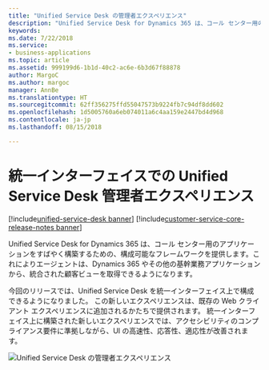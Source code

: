```yaml
---
title: "Unified Service Desk の管理者エクスペリエンス"
description: "Unified Service Desk for Dynamics 365 は、コール センター用のアプリケーションをすばやく構築するための、構成可能なフレームワークを提供します。これによりエージェントは、Dynamics 365 やその他の基幹業務アプリケーションから、統合された顧客ビューを取得できるようになります。"
keywords: 
ms.date: 7/22/2018
ms.service:
- business-applications
ms.topic: article
ms.assetid: 999199d6-1b1d-40c2-ac6e-6b3d67f88878
author: MargoC
ms.author: margoc
manager: AnnBe
ms.translationtype: HT
ms.sourcegitcommit: 62ff356275ffd55047573b9224fb7c94df8dd602
ms.openlocfilehash: 1d5005760a6eb074011a6c4aa159e2447bd4d968
ms.contentlocale: ja-jp
ms.lasthandoff: 08/15/2018

---
```


#  <a name="unified-service-desk-admin-experience-on-unified-interface"></a>統一インターフェイスでの Unified Service Desk 管理者エクスペリエンス

[!include[unified-service-desk banner](../../../includes/unified-service-desk.md)]
[!include[customer-service-core-release-notes banner](../../../includes/customer-service-core-release-notes.md)]




Unified Service Desk for Dynamics 365 は、コール センター用のアプリケーションをすばやく構築するための、構成可能なフレームワークを提供します。これによりエージェントは、Dynamics 365 やその他の基幹業務アプリケーションから、統合された顧客ビューを取得できるようになります。  

今回のリリースでは、Unified Service Desk を統一インターフェイス上で構成できるようになりました。 この新しいエクスペリエンスは、既存の Web クライアント エクスペリエンスに追加されるかたちで提供されます。 統一インターフェイス上に構築された新しいエクスペリエンスでは、アクセシビリティのコンプライアンス要件に準拠しながら、UI の高速性、応答性、適応性が改善されます。

![Unified Service Desk の管理者エクスペリエンス](../media/usd-admin.png "Unified Service Desk の管理者エクスペリエンス")


